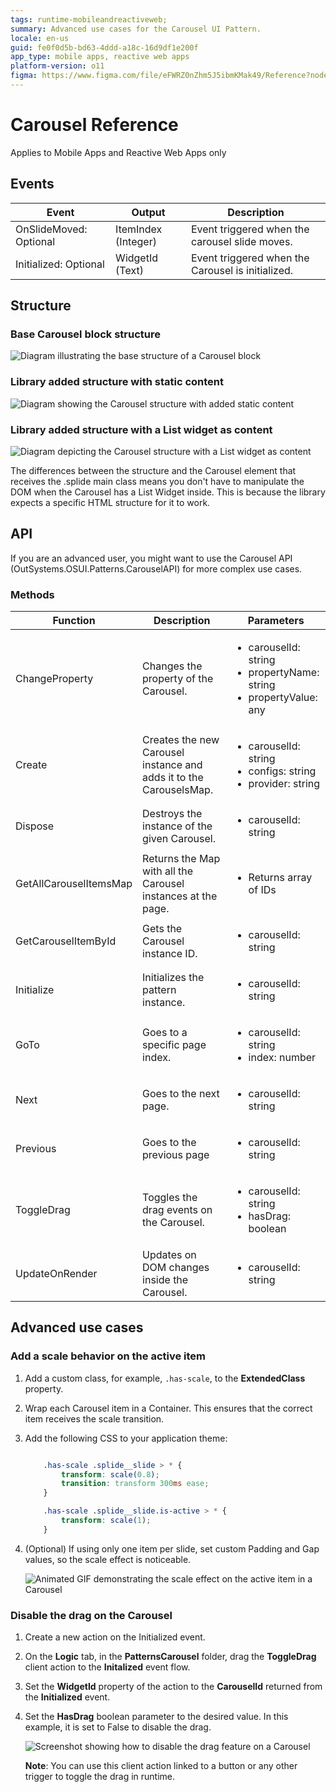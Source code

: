 ```yaml
---
tags: runtime-mobileandreactiveweb;
summary: Advanced use cases for the Carousel UI Pattern. 
locale: en-us
guid: fe0f0d5b-bd63-4ddd-a18c-16d9df1e200f
app_type: mobile apps, reactive web apps
platform-version: o11
figma: https://www.figma.com/file/eFWRZ0nZhm5J5ibmKMak49/Reference?node-id=612:394
---
```


# Carousel Reference

<div class="info" markdown="1">

Applies to Mobile Apps and Reactive Web Apps only

</div>

## Events

|Event|Output|Description|
|---|---|---|  
|OnSlideMoved: Optional|ItemIndex (Integer)|Event triggered when the carousel slide moves.| 
|Initialized: Optional|WidgetId (Text)|Event triggered when the Carousel is initialized.| 

## Structure

### Base Carousel block structure

![Diagram illustrating the base structure of a Carousel block](images/carousel-structure-diag.png "Base Carousel Block Structure Diagram")

### Library added structure with static content

![Diagram showing the Carousel structure with added static content](images/carousel-structure-static-diag.png "Carousel Structure with Static Content Diagram")

### Library added structure with a List widget as content

![Diagram depicting the Carousel structure with a List widget as content](images/carousel-structure-list-diag.png "Carousel Structure with List Widget Diagram")

<div class="info" markdown="1">

The differences between the structure and the Carousel element that receives the .splide main class means you don't have to manipulate the DOM when the Carousel has a List Widget inside. This is because the library expects a specific HTML structure for it to work.

</div>

## API
If you are an advanced user, you might want to use the Carousel API (OutSystems.OSUI.Patterns.CarouselAPI) for more complex use cases.

### Methods

|Function|Description|Parameters|
|---|---|---| 
|ChangeProperty|Changes the property of the Carousel.|<ul><li>carouselId: string</li><li>propertyName: string</li><li>propertyValue: any</li></ul>| 
|Create|Creates the new Carousel instance and adds it to the CarouselsMap.|<ul><li>carouselId: string</li><li>configs: string</li><li>provider: string</li></ul>| 
|Dispose|Destroys the instance of the given Carousel.|<ul><li>carouselId: string</li></ul>| 
|GetAllCarouselItemsMap|Returns the Map with all the Carousel instances at the page.|<ul><li>Returns array of IDs</li></ul>| 
|GetCarouselItemById|Gets the Carousel instance ID.|<ul><li>carouselId: string</li></ul>| 
|Initialize|Initializes the pattern instance.|<ul><li>carouselId: string</li></ul>| 
|GoTo|Goes to a specific page index.|<ul><li>carouselId: string</li><li>index: number</li></ul>| 
|Next|Goes to the next page.|<ul><li>carouselId: string</li></ul>| 
|Previous|Goes to the previous page|<ul><li>carouselId: string</li></ul>| 
|ToggleDrag|Toggles the drag events on the Carousel.|<ul><li>carouselId: string</li><li>hasDrag: boolean</li></ul>| 
|UpdateOnRender|Updates on DOM changes inside the Carousel.|<ul><li>carouselId: string</li></ul>|   

## Advanced use cases

### Add a scale behavior on the active item

1. Add a custom class, for example, ``.has-scale``, to the **ExtendedClass** property.

1. Wrap each Carousel item in a Container. This ensures that the correct item receives the scale transition.

1. Add the following CSS to your application theme:

    ```css

        .has-scale .splide__slide > * {
            transform: scale(0.8);
            transition: transform 300ms ease;
        }

        .has-scale .splide__slide.is-active > * {
            transform: scale(1);
        }

    ```

1. (Optional) If using only one item per slide, set custom Padding and Gap values, so the scale effect is noticeable.

    ![Animated GIF demonstrating the scale effect on the active item in a Carousel](images/carousel-scale-ss.gif "Carousel Scale Effect Demonstration")

### Disable the drag on the Carousel

1. Create a new action on the Initialized event.
1. On the **Logic** tab, in the **PatternsCarousel** folder, drag the **ToggleDrag** client action to the **Initalized** event flow.
1. Set the **WidgetId** property of the action to the **CarouselId** returned from the **Initialized** event.
1. Set the **HasDrag** boolean parameter to the desired value. In this example, it is set to False to disable the drag.

    ![Screenshot showing how to disable the drag feature on a Carousel](images/carousel-disabledrag-ss.png "Carousel Disable Drag Screenshot")

    **Note**: You can use this client action linked to a button or any other trigger to toggle the drag in runtime.

